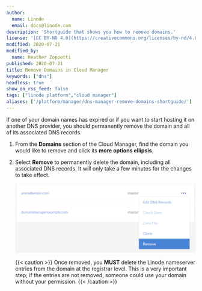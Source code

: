 ```yaml
---
author:
  name: Linode
  email: docs@linode.com
description: 'Shortguide that shows you how to remove domains.'
license: '[CC BY-ND 4.0](https://creativecommons.org/licenses/by-nd/4.0)'
modified: 2020-07-21
modified_by:
  name: Heather Zoppetti
published: 2020-07-21
title: Remove Domains in Cloud Manager
keywords: ["dns"]
headless: true
show_on_rss_feed: false
tags: ["linode platform","cloud manager"]
aliases: ['/platform/manager/dns-manager-remove-domains-shortguide/']
---
```


If one of your domain names has expired or if you want to start hosting it on another DNS provider, you should permanently remove the domain and all of its associated DNS records.

1.  From the **Domains** section of the Cloud Manager, find the domain you would like to remove and click its **more options ellipsis**.

1.  Select **Remove** to permanently delete the domain, including all associated DNS records. It will only take a few minutes for the changes to take effect.

    ![This menu lets you remove a DNS zone](domain-remove-a-zone.png "This menu lets you remove a DNS zone")

    {{< caution >}}
Once removed, you **MUST** delete the Linode nameserver entries from the domain at the registrar level. This is a very important step; if the entries are not removed, someone could use your domain without your permission.
{{< /caution >}}
